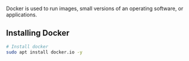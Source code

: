 Docker is used to run images, small versions of an operating software, or applications.


## Installing Docker
```bash
# Install docker 
sudo apt install docker.io -y


```